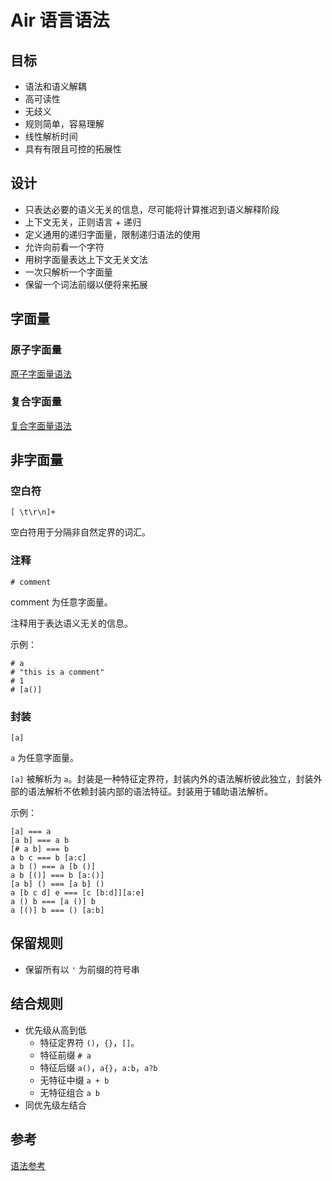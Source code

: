 # Air 语言语法

## 目标

- 语法和语义解耦
- 高可读性
- 无歧义
- 规则简单，容易理解
- 线性解析时间
- 具有有限且可控的拓展性

## 设计

- 只表达必要的语义无关的信息，尽可能将计算推迟到语义解释阶段
- 上下文无关，正则语言 + 递归
- 定义通用的递归字面量，限制递归语法的使用
- 允许向前看一个字符
- 用树字面量表达上下文无关文法
- 一次只解析一个字面量
- 保留一个词法前缀以便将来拓展

## 字面量

### 原子字面量

[原子字面量语法](原子字面量语法.md)

### 复合字面量

[复合字面量语法](复合字面量语法.md)

## 非字面量

### 空白符

`[ \t\r\n]+`

空白符用于分隔非自然定界的词汇。

### 注释

`# comment`

comment 为任意字面量。

注释用于表达语义无关的信息。

示例：

```air
# a
# "this is a comment"
# 1
# [a()]
```

### 封装

`[a]`

‌`a‌` 为任意字面量。

`[a]` 被解析为 `a`。封装是一种特征定界符，封装内外的语法解析彼此独立，封装外部的语法解析不依赖封装内部的语法特征。封装用于辅助语法解析。

示例：

```air
[a] === a
[a b] === a b
[# a b] === b
a b c === b [a:c]
a b () === a [b ()]
a b [()] === b [a:()]
[a b] () === [a b] ()
a [b c d] e === [c [b:d]][a:e]
a () b === [a ()] b
a [()] b === () [a:b]
```

## 保留规则

- 保留所有以 `'` 为前缀的符号串

## 结合规则

- 优先级从高到低
  - 特征定界符 `()`，`{}`，`[]`。
  - 特征前缀 `# a`
  - 特征后缀 `a()`，`a{}`，`a:b`，`a?b`
  - 无特征中缀 `a + b`
  - 无特征组合 `a b`
- 同优先级左结合

## 参考

[语法参考](语法参考.md)
